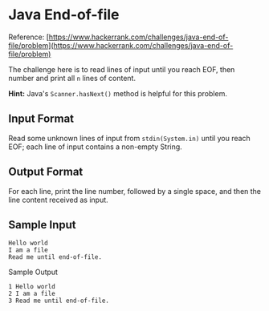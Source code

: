 # Java End-of-file
Reference: [https://www.hackerrank.com/challenges/java-end-of-file/problem](https://www.hackerrank.com/challenges/java-end-of-file/problem)

The challenge here is to read lines of input until you reach EOF, then number and print all `n` lines of content.

**Hint:** Java's `Scanner.hasNext()` method is helpful for this problem.

## Input Format

Read some unknown lines of input from `stdin(System.in)` until you reach EOF; each line of input contains a non-empty String.

## Output Format

For each line, print the line number, followed by a single space, and then the line content received as input.

## Sample Input

```
Hello world
I am a file
Read me until end-of-file.
```

Sample Output

```
1 Hello world
2 I am a file
3 Read me until end-of-file.
```
